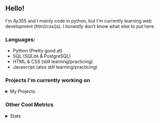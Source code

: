 ## Hello!


I'm Ay355 and I mainly code in python, but I'm currently learning web development (html/css/js). I honestly don't know what else to put here.


### Languages:
 - Python (Pretty good at)
 - SQL (SQLite & PostgreSQL)
 - HTML & CSS (still learning/practicing)
 - Javascript (also still learning/practicing)

 
### Projects I'm currently working on

<details>
 <summary>My Projects</summary>
<br>
 
[Standle](https://discord.com/oauth2/authorize?client_id=810345494223781899&scope=bot&permissions=8)
 - A multipurpose discord bot for your discord server. Has useful and fun commands for you to mess around with. Made with [discord.py](https://www.github.com/Rapptz/discord.py).

[RoboAy355](https://github.com/Ay-355/RoboAy355)
 - A personal discord bot that I use for random things.

[Asyncdictionary](https://github.com/Ay-355/asyncdictionary)
 - An async wrapper for a dictionary API. See the README for more info.

 
That's pretty much it, other stuff is closed-source cause I'm spending most of my time learning.
 
</details>


### Other Cool Metrics


<details>
<summary>Stats</summary>
<br>
 
<a href="https://github.com/Ay-355">
 <img align="center" src="https://github-readme-stats.vercel.app/api?username=Ay-355&theme=tokyonight&show_icons=true&count_private=true&hide_border=true" />
</a><a href="https://github.com/Ay-355">
  <img align="center" src="https://github-readme-stats.vercel.app/api/top-langs/?username=Ay-355&hide=toml,yaml,cmake&layout=compact&langs_count=8&theme=tokyonight&hide_border=true" />
</a>

 
&nbsp; <!-- Space character to put some space between the different stat types. -->

 
<!--START_SECTION:waka-->
**🐱 My Github Data** 

> 🏆 348 Contributions in the Year 2021
 > 
> 📦 930 Bytes Used in Github's Storage 
 > 
> 🚫 Not Opted to Hire
 > 
> 📜 8 Public Repositories 
 > 
> 🔑 2 Private Repositories  
 > 
**I'm a Night 🦉** 

```text
🌞 Morning    4 commits      ░░░░░░░░░░░░░░░░░░░░░░░░░   1.98% 
🌆 Daytime    90 commits     ███████████░░░░░░░░░░░░░░   44.55% 
🌃 Evening    98 commits     ████████████░░░░░░░░░░░░░   48.51% 
🌙 Night      10 commits     █░░░░░░░░░░░░░░░░░░░░░░░░   4.95%

```
📅 **I'm Most Productive on Monday** 

```text
Monday       35 commits     ████░░░░░░░░░░░░░░░░░░░░░   17.33% 
Tuesday      32 commits     ████░░░░░░░░░░░░░░░░░░░░░   15.84% 
Wednesday    18 commits     ██░░░░░░░░░░░░░░░░░░░░░░░   8.91% 
Thursday     33 commits     ████░░░░░░░░░░░░░░░░░░░░░   16.34% 
Friday       32 commits     ████░░░░░░░░░░░░░░░░░░░░░   15.84% 
Saturday     27 commits     ███░░░░░░░░░░░░░░░░░░░░░░   13.37% 
Sunday       25 commits     ███░░░░░░░░░░░░░░░░░░░░░░   12.38%

```


📊 **This Week I Spent My Time On** 

```text
💬 Programming Languages: 
Python                   10 hrs 1 min        ██████████████████████░░░   89.45% 
Markdown                 49 mins             █░░░░░░░░░░░░░░░░░░░░░░░░   7.37% 
CSS                      11 mins             ░░░░░░░░░░░░░░░░░░░░░░░░░   1.64% 
Text                     5 mins              ░░░░░░░░░░░░░░░░░░░░░░░░░   0.77% 
Other                    2 mins              ░░░░░░░░░░░░░░░░░░░░░░░░░   0.41%

🔥 Editors: 
VS Code                  11 hrs 12 mins      █████████████████████████   100.0%

🐱‍💻 Projects: 
standle-bot              6 hrs 34 mins       ██████████████░░░░░░░░░░░   58.72% 
asyncdictionary          1 hr 48 mins        ████░░░░░░░░░░░░░░░░░░░░░   16.18% 
discord.py               1 hr 8 mins         ██░░░░░░░░░░░░░░░░░░░░░░░   10.22% 
Unknown Project          35 mins             █░░░░░░░░░░░░░░░░░░░░░░░░   5.32% 
RoboAy355                31 mins             █░░░░░░░░░░░░░░░░░░░░░░░░   4.76%

💻 Operating System: 
Windows                  11 hrs 12 mins      █████████████████████████   100.0%

```

**I Mostly Code in Python** 

```text
Python                   6 repos             ██████████████████░░░░░░░   75.0% 
HTML                     1 repo              ███░░░░░░░░░░░░░░░░░░░░░░   12.5% 
C++                      1 repo              ███░░░░░░░░░░░░░░░░░░░░░░   12.5%

```



 Last Updated on 12/07/2021
<!--END_SECTION:waka-->
</details>
